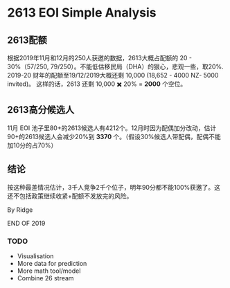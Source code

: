 # 2613 EOI Simple Analysis

## 2613配额

根据2019年11月和12月的250人获邀的数据，2613大概占配额的 20 - 30%（57/250, 79/250）。不能低估移民局（DHA）的狠心，悲观一些，取20%.
2019-20 财年的配额至19/12/2019大概还剩 10,000 (18,652 - 4000 NZ- 5000 invited)。
这样的话，2613 还剩 10,000 ✖️️ 20% = **2000** 个空位。

## 2613高分候选人

11月 EOI 池子里80+的2613候选人有4212个。12月时因为配偶加分改动，估计90+的2613候选人会减少20%到 **3370** 个。（假设30%候选人带配偶，配偶不能加10分的占70%）

## 结论
按这种最差情况估计，3千人竞争2千个位子，明年90分都不能100%获邀了。这还不包括政策继续收紧+配额不发放完的风险。

By Ridge

END OF 2019


### TODO
- Visualisation
- More data for prediction
- More math tool/model
- Combine 26 stream
